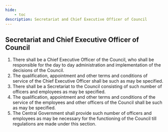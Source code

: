 ```yaml
---
hide:
    - toc
description: Secretariat and Chief Executive Officer of Council
---
```


## Secretariat and Chief Executive Officer of Council

1. There shall be a Chief Executive Officer of the Council, who shall be responsible for the day to day administration and implementation of the decisions of the Council.
2. The qualification, appointment and other terms and conditions of service of the Chief Executive Officer shall be such as may be specified.
3. There shall be a Secretariat to the Council consisting of such number of officers and employees as may be specified.
4. The qualification, appointment and other terms and conditions of the service of the employees and other officers of the Council shall be such as may be specified.
5. The Central Government shall provide such number of officers and employees as may be necessary for the functioning of the Council till regulations are made under this section.
